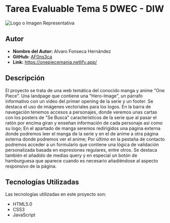 # Tarea Evaluable Tema 5 DWEC - DIW

![Logo o Imagen Representativa](enlace-a-la-imagen.png)

## Autor

- **Nombre del Autor:** Alvaro Fonseca Hernández<!-- - **Correo Electrónico:** tu.email@example.com -->
- **GitHub:** [AF0ns3ca](https://github.com/AF0ns3ca/one-piece-form.git)
- **Link:** https://onepiecemania.netlify.app/

## Descripción

El proyecto se trata de una web temática del conocido manga y anime "One Piece". Una landpage que contiene una "Hero-Image", un párrafo informativo con un video del primer opening de la serie y un footer. Se destaca el uso de imágenes vectoriales para los logos. En la barra de navegación tenemos accesos a personajes, donde veremos unas cartas con los posters de "Se Busca" característicos de la serie que al pasar el ratón por encima giran y enseñan información de cada personaje así como su logo; En el apartado de manga seremos redirigidos  una página externa donde podremos leer el manga de la serie y en el de anime a otra página externa donde podremos ver el anime; Por último en la pestaña de contacto podremos acceder a un formulario que contiene una lógica de validación personalizada basada en expresiones regulares, entre otros. Se destaca también el añadido de medias query y en especial un botón de hamburguesa que aparece cuando es necesario añadiéndose al aspecto responsivo de la página.


## Tecnologías Utilizadas

Las tecnologías utilizadas en este proyecto son:

- HTML5.0
- CSS3
- JavaScript
